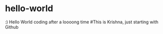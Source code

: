 # hello-world
:) Hello World coding after a loooong time
#This is Krishna, just starting with Github
